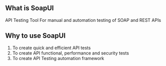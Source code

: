 What is SoapUI
------------------------
API Testing Tool
For manual and automation testing of SOAP and REST APIs


Why to use SoapUI
------------------------------
1. To create quick and efficient API tests
2. To create API functional, performance and security tests
3. To create API Testing automation framework

